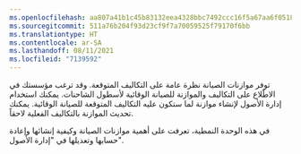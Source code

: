 ```yaml
---
ms.openlocfilehash: aa807a41b1c45b83132eea4328bbc7492ccc16f5a67aa6f051879a58fd250a82
ms.sourcegitcommit: 511a76b204f93d23cf9f7a70059525f79170f6bb
ms.translationtype: HT
ms.contentlocale: ar-SA
ms.lasthandoff: 08/11/2021
ms.locfileid: "7139592"
---
```

توفر موازنات الصيانة نظرة عامة على التكاليف المتوقعة. وقد ترغب مؤسستك في الاطّلاع على التكاليف والموازنة للصيانة الوقائية لأسطول الشاحنات. يمكنك استخدام إدارة الأصول لإنشاء موازنة لما ستكون عليه التكاليف المتوقعة للصيانة الوقائية. يمكنك تحديث الموازنة بالتكاليف الفعلية لاحقاً. 

في هذه الوحدة النمطية، تعرفت على أهمية موازنات الصيانة وكيفية إنشائها وإعادة حسابها وتعديلها في "إدارة الأصول".

